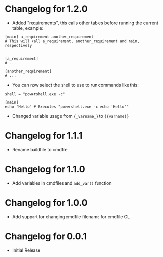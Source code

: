 # Changelog for 1.2.0
- Added "requirements", this calls other tables before running the current table, example:
```
[main] a_requirement another_requirement
# This will call a_requirement, another_requirement and main, respectively


[a_requirement]
# ...

[another_requirement]
# ...
```
- You can now select the shell to use to run commands like this:
```
shell = "powershell.exe -c"

[main]
echo 'Hello' # Executes "powershell.exe -c echo 'Hello'"
```

- Changed variable usage from `{_varname_}` to `{{varname}}`

# Changelog for 1.1.1
- Rename buildfile to cmdfile

# Changelog for 1.1.0
- Add variables in cmdfiles and `add_var()` function

# Changelog for 1.0.0
- Add support for changing cmdfile filename for cmdfile CLI

# Changelog for 0.0.1
- Initial Release

